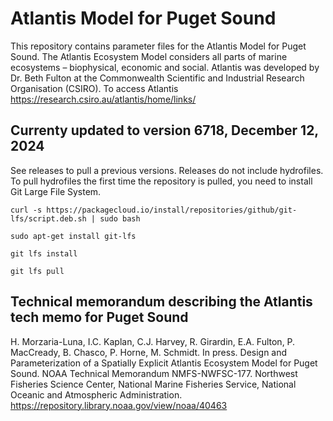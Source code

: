 # Atlantis Model for Puget Sound

This repository contains parameter files for the Atlantis Model for Puget Sound. The Atlantis Ecosystem Model considers all parts of marine ecosystems – biophysical, economic and social. Atlantis was developed by Dr. Beth Fulton at the Commonwealth Scientific and Industrial Research Organisation (CSIRO). To access Atlantis https://research.csiro.au/atlantis/home/links/

## Currenty updated to version 6718, December 12, 2024

See releases to pull a previous versions. Releases do not include hydrofiles.
To pull hydrofiles the first time the repository is pulled, you need to install Git Large File System.

`curl -s https://packagecloud.io/install/repositories/github/git-lfs/script.deb.sh | sudo bash`

`sudo apt-get install git-lfs`

`git lfs install`

`git lfs pull`

## Technical memorandum describing the Atlantis tech memo for Puget Sound 

H. Morzaria-Luna, I.C. Kaplan, C.J. Harvey, R. Girardin, E.A. Fulton, P. MacCready, B. Chasco, P. Horne, M. Schmidt. In press. Design and Parameterization of a Spatially Explicit Atlantis Ecosystem Model for Puget Sound. NOAA Technical Memorandum NMFS-NWFSC-177. Northwest Fisheries Science Center, National Marine Fisheries Service, National Oceanic and Atmospheric Administration.
https://repository.library.noaa.gov/view/noaa/40463
